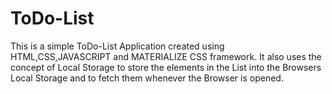 # ToDo-List
This is a simple ToDo-List Application created using HTML,CSS,JAVASCRIPT and MATERIALIZE CSS framework.
It also uses the concept of Local Storage to store the elements in the List into the Browsers Local Storage and to fetch them whenever the Browser is opened.
